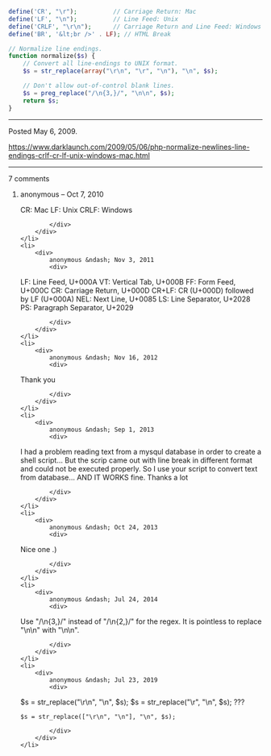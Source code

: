 ```php
define('CR', "\r");          // Carriage Return: Mac
define('LF', "\n");          // Line Feed: Unix
define('CRLF', "\r\n");      // Carriage Return and Line Feed: Windows
define('BR', '&lt;br />' . LF); // HTML Break
```

```php
// Normalize line endings.
function normalize($s) {
    // Convert all line-endings to UNIX format.
    $s = str_replace(array("\r\n", "\r", "\n"), "\n", $s);

    // Don't allow out-of-control blank lines.
    $s = preg_replace("/\n{3,}/", "\n\n", $s);
    return $s;
}
```

---

Posted May 6, 2009.

https://www.darklaunch.com/2009/05/06/php-normalize-newlines-line-endings-crlf-cr-lf-unix-windows-mac.html

---

7 comments

<ol>
    <li>
        <div>
            anonymous &ndash; Oct 7, 2010
            <div>

CR: Mac
LF: Unix
CRLF: Windows

            </div>
        </div>
    </li>
    <li>
        <div>
            anonymous &ndash; Nov 3, 2011
            <div>

LF:    Line Feed, U+000A
 VT:    Vertical Tab, U+000B
 FF:    Form Feed, U+000C
 CR:    Carriage Return, U+000D
 CR+LF: CR (U+000D) followed by LF (U+000A)
 NEL:   Next Line, U+0085
 LS:    Line Separator, U+2028
 PS:    Paragraph Separator, U+2029

            </div>
        </div>
    </li>
    <li>
        <div>
            anonymous &ndash; Nov 16, 2012
            <div>

Thank you

            </div>
        </div>
    </li>
    <li>
        <div>
            anonymous &ndash; Sep 1, 2013
            <div>

I had a problem reading text from a mysqul database in order to create a shell script... But the scrip came out with line break in different format and could not be executed properly. So I use your script to convert text from database... AND IT WORKS fine. Thanks a lot

            </div>
        </div>
    </li>
    <li>
        <div>
            anonymous &ndash; Oct 24, 2013
            <div>

Nice one .)

            </div>
        </div>
    </li>
    <li>
        <div>
            anonymous &ndash; Jul 24, 2014
            <div>

Use "/\n{3,}/" instead of "/\n{2,}/" for the regex. It is pointless to replace "\n\n" with "\n\n".

            </div>
        </div>
    </li>
    <li>
        <div>
            anonymous &ndash; Jul 23, 2019
            <div>

$s = str_replace("\r\n", "\n", $s);
    $s = str_replace("\r", "\n", $s);
???

    $s = str_replace(["\r\n", "\n"], "\n", $s);

            </div>
        </div>
    </li>
</ol>
